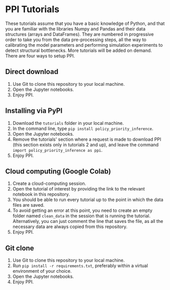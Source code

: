 # PPI Tutorials

These tutorials assume that you have a basic knowledge of Python, and that you are familiar with the libraries Numpy and Pandas and their data structures (arrays and DataFrames).
They are numbered in progressive order to take you from the data pre-processing steps, all the way to calibrating the model parameters and performing simulation experiments to detect structural bottlenecks.
More tutorials will be added on demand.
There are four ways to setup PPI.

## Direct download

1. Use Git to clone this repository to your local machine.
2. Open the Jupyter notebooks.
3. Enjoy PPI.


## Installing via PyPI

1. Download the `tutorials` folder in your local machine.
2. In the command line, type `pip install policy_priority_inference`.
3. Open the Jupyter notebooks.
4. Remove the tutorials' section where a request is made to download PPI (this section exists only in tutorials 2 and up), and leave the command `import policy_priority_inference as ppi`.
5. Enjoy PPI.


## Cloud computing (Google Colab)

1. Create a cloud-computing session.
2. Open the tutorial of interest by providing the link to the relevant notebook in this repository.
3. You should be able to run every tutorial up to the point in which the data files are saved.
4. To avoid getting an error at this point, you need to create an empty folder named `clean_data` in the session that is running the tutorial.
Alternatively, you can just comment the line that saves the file, as all the necessary data are always copied from this repository.
5. Enjoy PPI.

## Git clone

1. Use Git to clone this repository to your local machine.
2. Run `pip install -r requirements.txt`, preferably within a virtual environment of your choice. 
3. Open the Jupyter notebooks.
4. Enjoy PPI.

